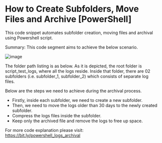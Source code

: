 # How to Create Subfolders, Move Files and Archive [PowerShell]
This code snippet automates subfolder creation, moving files and archival using Powershell script.

Summary:
This code segment aims to achieve the below scenario.

![image](https://user-images.githubusercontent.com/82449271/177392641-938d989a-0298-4a40-aa06-18bed5a7e7d0.png)


The folder path listing is as below. As it is depicted, the root folder is script_test_logs, where all the logs reside. Inside that folder, there are 02 subfolders (i.e. subfolder_1, subfolder_2) which consists of separate log files.



Below are the steps we need to achieve during the archival process.

 - Firstly, inside each subfolder, we need to create a new subfolder.
 - Then, we need to move the logs older than 30 days to the newly created subfolder.
 - Compress the logs files inside the subfolder.
 - Keep only the archived file and remove the logs to free up space.
 
 For more code explanation please visit: https://bit.ly/powershell_logs_archival
